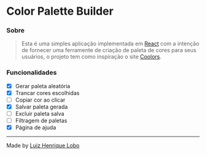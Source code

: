 # Color Palette Builder

### Sobre

> Esta é uma simples aplicação implementada em [React](https://pt-br.reactjs.org/) com a intenção de fornecer uma ferramente de criação de paleta de cores para seus usuários, o projeto tem como inspiração o site [Coolors](https://coolors.co/).

### Funcionalidades

- [x] Gerar paleta aleatória
- [x] Trancar cores escolhidas
- [ ] Copiar cor ao clicar
- [x] Salvar paleta gerada
- [ ] Excluir paleta salva
- [ ] Filtragem de paletas
- [x] Página de ajuda

---

Made by [Luiz Henrique Lobo](https://github.com/luizhenriquelobo1)